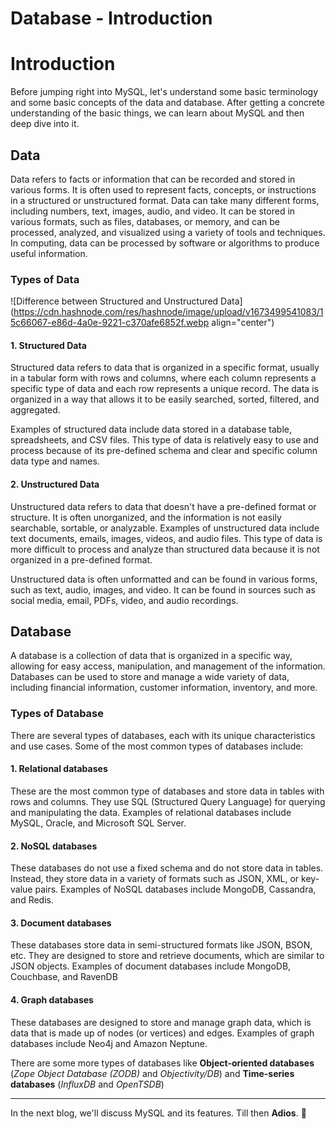 # Database - Introduction

# Introduction

Before jumping right into MySQL, let's understand some basic terminology and some basic concepts of the data and database. After getting a concrete understanding of the basic things, we can learn about MySQL and then deep dive into it.

## Data

Data refers to facts or information that can be recorded and stored in various forms. It is often used to represent facts, concepts, or instructions in a structured or unstructured format. Data can take many different forms, including numbers, text, images, audio, and video. It can be stored in various formats, such as files, databases, or memory, and can be processed, analyzed, and visualized using a variety of tools and techniques. In computing, data can be processed by software or algorithms to produce useful information.

### Types of Data

![Difference between Structured and Unstructured Data](https://cdn.hashnode.com/res/hashnode/image/upload/v1673499541083/15c66067-e86d-4a0e-9221-c370afe6852f.webp align="center")

#### 1\. Structured Data

Structured data refers to data that is organized in a specific format, usually in a tabular form with rows and columns, where each column represents a specific type of data and each row represents a unique record. The data is organized in a way that allows it to be easily searched, sorted, filtered, and aggregated.

Examples of structured data include data stored in a database table, spreadsheets, and CSV files. This type of data is relatively easy to use and process because of its pre-defined schema and clear and specific column data type and names.

#### 2\. Unstructured Data

Unstructured data refers to data that doesn't have a pre-defined format or structure. It is often unorganized, and the information is not easily searchable, sortable, or analyzable. Examples of unstructured data include text documents, emails, images, videos, and audio files. This type of data is more difficult to process and analyze than structured data because it is not organized in a pre-defined format.

Unstructured data is often unformatted and can be found in various forms, such as text, audio, images, and video. It can be found in sources such as social media, email, PDFs, video, and audio recordings.

## Database

A database is a collection of data that is organized in a specific way, allowing for easy access, manipulation, and management of the information. Databases can be used to store and manage a wide variety of data, including financial information, customer information, inventory, and more.

### Types of Database

There are several types of databases, each with its unique characteristics and use cases. Some of the most common types of databases include:

#### 1\. Relational databases

These are the most common type of databases and store data in tables with rows and columns. They use SQL (Structured Query Language) for querying and manipulating the data. Examples of relational databases include MySQL, Oracle, and Microsoft SQL Server.

#### 2\. NoSQL databases

These databases do not use a fixed schema and do not store data in tables. Instead, they store data in a variety of formats such as JSON, XML, or key-value pairs. Examples of NoSQL databases include MongoDB, Cassandra, and Redis.

#### 3\. Document databases

These databases store data in semi-structured formats like JSON, BSON, etc. They are designed to store and retrieve documents, which are similar to JSON objects. Examples of document databases include MongoDB, Couchbase, and RavenDB

#### 4\. Graph databases

These databases are designed to store and manage graph data, which is data that is made up of nodes (or vertices) and edges. Examples of graph databases include Neo4j and Amazon Neptune.

There are some more types of databases like **Object-oriented databases** (*Zope Object Database (ZODB)* and *Objectivity/DB*) and **Time-series databases** (*InfluxDB* and *OpenTSDB*)

---

In the next blog, we'll discuss MySQL and its features. Till then **Adios**. 👋